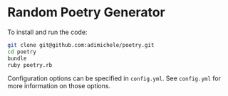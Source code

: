 # Random Poetry Generator

To install and run the code:

```bash
git clone git@github.com:adimichele/poetry.git
cd poetry
bundle
ruby poetry.rb
```

Configuration options can be specified in `config.yml`. See `config.yml` for more information on those options.
